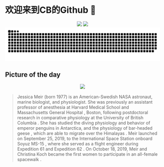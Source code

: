 
# 欢迎来到CB的Github 👋

<div align="center">
  <img height="137px" src="https://github-readme-stats.vercel.app/api?username=SuperCB&show_icons=true&theme=radical" />
  <img height="137px" src="https://github-readme-stats.vercel.app/api/top-langs/?username=SuperCB&hide_title=true&hide_border=true&layout=compact&langs_count=6&text_color=000&icon_color=fff" />
</div>


<div align="center">
    <img src="./contribution-snake/github-contribution-grid-snake.svg" />
</div>



## Picture of the day
<div align="center">
  <img width=400px src="https://upload.wikimedia.org/wikipedia/commons/thumb/0/0d/Jessica_Meir_portrait_in_a_WB-57_flight_suit_%283%29.jpg/450px-Jessica_Meir_portrait_in_a_WB-57_flight_suit_%283%29.jpg" />
</div>

>Jessica Meir  (born 1977) is an American-Swedish  NASA  astronaut, marine biologist, and  physiologist. She was previously an assistant professor of anesthesia at  Harvard Medical School  and  Massachusetts General Hospital , Boston, following  postdoctoral research  in  comparative physiology  at the  University of British Columbia . She has studied the diving physiology and behavior of  emperor penguins  in Antarctica, and the physiology of  bar-headed geese , which are able to migrate over the  Himalayas . Meir launched on September 25, 2019, to the  International Space Station  onboard  Soyuz  MS-15 , where she served as a flight engineer during  Expedition 61  and  Expedition 62 . On October 18, 2019, Meir and  Christina Koch  became the first women to participate in an all-female  spacewalk .


